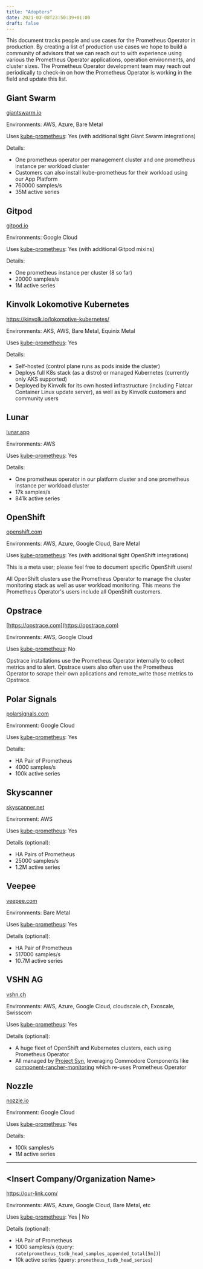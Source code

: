 ```yaml
---
title: "Adopters"
date: 2021-03-08T23:50:39+01:00
draft: false
---
```


This document tracks people and use cases for the Prometheus Operator in production. By creating a list of production use cases we hope to build a community of advisors that we can reach out to with experience using various the Prometheus Operator applications, operation environments, and cluster sizes. The Prometheus Operator development team may reach out periodically to check-in on how the Prometheus Operator is working in the field and update this list.

## Giant Swarm

[giantswarm.io](https://www.giantswarm.io/)

Environments: AWS, Azure, Bare Metal

Uses [kube-prometheus](https://github.com/prometheus-operator/kube-prometheus): Yes (with additional tight Giant Swarm integrations)

Details:
- One prometheus operator per management cluster and one prometheus instance per workload cluster
- Customers can also install kube-prometheus for their workload using our App Platform
- 760000 samples/s
- 35M active series

## Gitpod

[gitpod.io](https://www.gitpod.io/)

Environments: Google Cloud

Uses [kube-prometheus](https://github.com/prometheus-operator/kube-prometheus): Yes (with additional Gitpod mixins)

Details:
- One prometheus instance per cluster (8 so far)
- 20000 samples/s
- 1M active series

## Kinvolk Lokomotive Kubernetes

https://kinvolk.io/lokomotive-kubernetes/

Environments: AKS, AWS, Bare Metal, Equinix Metal

Uses [kube-prometheus](https://github.com/prometheus-operator/kube-prometheus): Yes

Details:
- Self-hosted (control plane runs as pods inside the cluster)
- Deploys full K8s stack (as a distro) or managed Kubernetes (currently only AKS supported)
- Deployed by Kinvolk for its own hosted infrastructure (including Flatcar Container Linux update server), as well as by Kinvolk customers and community users

## Lunar

[lunar.app](https://lunar.app/)

Environments: AWS

Uses [kube-prometheus](https://github.com/prometheus-operator/kube-prometheus): Yes

Details:
- One prometheus operator in our platform cluster and one prometheus instance per workload cluster
- 17k samples/s
- 841k active series

## OpenShift

[openshift.com](https://www.openshift.com/)

Environments: AWS, Azure, Google Cloud, Bare Metal

Uses [kube-prometheus](https://github.com/prometheus-operator/kube-prometheus): Yes (with additional tight OpenShift integrations)

This is a meta user; please feel free to document specific OpenShift users!

All OpenShift clusters use the Prometheus Operator to manage the cluster monitoring stack as well as user workload monitoring. This means the Prometheus Operator's users include all OpenShift customers.

## Opstrace

[https://opstrace.com](https://opstrace.com)

Environments: AWS, Google Cloud

Uses [kube-prometheus](https://github.com/prometheus-operator/kube-prometheus): No

Opstrace installations use the Prometheus Operator internally to collect metrics and to alert. Opstrace users also often use the Prometheus Operator to scrape their own aplications and remote_write those metrics to Opstrace.

## Polar Signals

[polarsignals.com](https://polarsignals.com/)

Environment: Google Cloud

Uses [kube-prometheus](https://github.com/prometheus-operator/kube-prometheus): Yes

Details:
- HA Pair of Prometheus
- 4000 samples/s
- 100k active series

## Skyscanner

[skyscanner.net](https://skyscanner.net/)

Environment: AWS

Uses [kube-prometheus](https://github.com/prometheus-operator/kube-prometheus): Yes

Details (optional):
- HA Pairs of Prometheus
- 25000 samples/s
- 1.2M active series

## Veepee

[veepee.com](https://www.veepee.com)

Environments: Bare Metal

Uses [kube-prometheus](https://github.com/prometheus-operator/kube-prometheus): Yes

Details (optional):
- HA Pair of Prometheus
- 517000 samples/s
- 10.7M active series

## VSHN AG

[vshn.ch](https://www.vshn.ch/)

Environments: AWS, Azure, Google Cloud, cloudscale.ch, Exoscale, Swisscom

Uses [kube-prometheus](https://github.com/prometheus-operator/kube-prometheus): Yes

Details (optional):
- A huge fleet of OpenShift and Kubernetes clusters, each using Prometheus Operator
- All managed by [Project Syn](https://syn.tools/), leveraging Commodore Components like [component-rancher-monitoring](https://github.com/projectsyn/component-rancher-monitoring) which re-uses Prometheus Operator

## Nozzle

[nozzle.io](https://nozzle.io)

Environment: Google Cloud

Uses [kube-prometheus](https://github.com/prometheus-operator/kube-prometheus): Yes

Details:
- 100k samples/s
- 1M active series

---

## <Insert Company/Organization Name>

https://our-link.com/

Environments: AWS, Azure, Google Cloud, Bare Metal, etc

Uses [kube-prometheus](https://github.com/prometheus-operator/kube-prometheus): Yes | No

Details (optional):
- HA Pair of Prometheus
- 1000 samples/s (query: `rate(prometheus_tsdb_head_samples_appended_total[5m])`)
- 10k active series (query: `prometheus_tsdb_head_series`)
